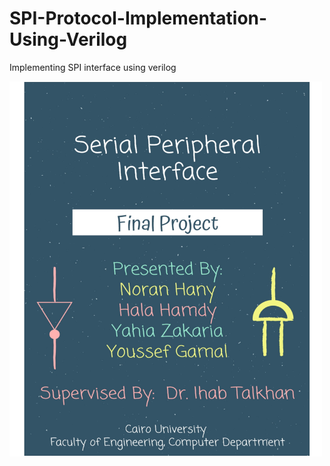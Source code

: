 # SPI-Protocol-Implementation-Using-Verilog
Implementing SPI interface using verilog

<img src="Report-01.jpg" alt="Cover" width="500" height="600" style="vertical-align:middle">
